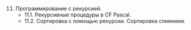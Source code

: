 11. Программирование с рекурсией.   
    + 11.1. Рекурсивные процедуры в CF Pascal.
    + 11.2. Сортировка с помощью рекурсии. Сортировка слиянием.